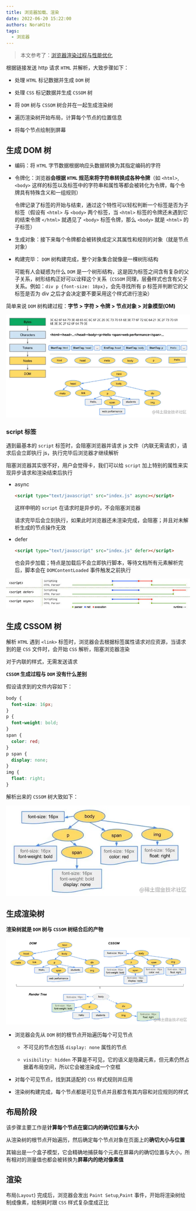 ```yaml
---
title: 浏览器加载、渲染
date: 2022-06-20 15:22:00
authors: NoraH1to
tags:
  - 浏览器
---
```


> 本文参考了：[浏览器渲染过程与性能优化](https://juejin.cn/post/6844903501953237006)

根据链接发送 http 请求 `HTML` 并解析，大致步骤如下：

- 处理 `HTML` 标记数据并生成 `DOM` 树

- 处理 `CSS` 标记数据并生成 `CSSOM` 树

- 将 `DOM` 树与 `CSSOM` 树合并在一起生成渲染树

- 遍历渲染树开始布局，计算每个节点的位置信息

- 将每个节点绘制到屏幕

## 生成 DOM 树

- 编码：将 `HTML` 字节数据根据响应头数据转换为其指定编码的字符

- 令牌化：浏览器**会根据 `HTML` 规范来将字符串转换成各种令牌**（如 `<html>`,`<body>` 这样的标签以及标签中的字符串和属性等都会被转化为令牌，每个令牌具有特殊含义和一组规则）

  令牌记录了标签的开始与结束，通过这个特性可以轻松判断一个标签是否为子标签（假设有 `<html>` 与 `<body>` 两个标签，当 `<html>` 标签的令牌还未遇到它的结束令牌 `</html>` 就遇见了 `<body>` 标签令牌，那么 `<body>` 就是 `<html>` 的子标签）

- 生成对象：接下来每个令牌都会被转换成定义其属性和规则的对象（就是节点对象）

- 构建完毕： `DOM` 树构建完成，整个对象集合就像是一棵树形结构

  可能有人会疑惑为什么 `DOM` 是一个树形结构，这是因为标签之间含有复杂的父子关系，树形结构正好可以诠释这个关系（`CSSOM` 同理，层叠样式也含有父子关系。例如：`div p {font-size: 18px}`，会先寻找所有 p 标签并判断它的父标签是否为 div 之后才会决定要不要采用这个样式进行渲染）

简单来说 `DOM` 树构建过程：**字节 > 字符 > 令牌 > 节点对象 > 对象模型(OM)**

![DOM树构建](./DOM_tree.webp)

### script 标签

遇到最基本的 `script` 标签时，会阻塞浏览器并请求 js 文件（内联无需请求），请求后会立即执行 js，执行完毕后浏览器才继续解析

阻塞浏览器其实很不好，用户会觉得卡，我们可以给 `script` 加上特别的属性来实现异步请求和渲染结束后执行

- async

  ```html
  <script type="text/javascript" src="index.js" async></script>
  ```

  这样申明的 `script` 在请求时是异步的，不会阻塞浏览器

  请求完毕后会立刻执行，如果此时浏览器还未渲染完成，会阻塞；并且对未解析生成的节点操作无效

- defer

  ```html
  <script type="text/javascript" src="index.js" defer></script>
  ```

  也会异步加载；特点是加载后不会立即执行脚本，等待文档所有元素解析完后，脚本会在 `DOMContentLoaded` 事件触发之前执行

![加载script](./script_load.jpg)

## 生成 CSSOM 树

解析 `HTML` 遇到 `<link>` 标签时，浏览器会去根据标签属性请求对应资源，当请求到的是 `CSS` 文件时，会开始 `CSS` 解析，阻塞浏览器渲染

对于内联的样式，无需发送请求

**`CSSOM` 生成过程与 `DOM` 没有什么差别**

假设请求到的文件内容如下：

```css
body {
  font-size: 16px;
}
p {
  font-weight: bold;
}
span {
  color: red;
}
p span {
  display: none;
}
img {
  float: right;
}
```

解析出来的 `CSSOM` 树大致如下：

![CSSOM树](./CSSOM_tree.webp)

## 生成渲染树

**渲染树就是 `DOM` 树与 `CSSOM` 树结合后的产物**

![渲染树](./render_tree.webp)

- 浏览器会先从 `DOM` 树的根节点开始遍历每个可见节点

  - 不可见的节点包括 `display: none` 属性的节点

  - `visibility: hidden` 不算是不可见，它的语义是隐藏元素，但元素仍然占据着布局空间，所以它会被渲染成一个空框

- 对每个可见节点，找到其适配的 `CSS` 样式规则并应用

- 渲染树构建完成，每个节点都是可见节点并且都含有其内容和对应规则的样式

## 布局阶段

该步骤主要工作是**计算每个节点在窗口内的确切位置与大小**

从渲染树的根节点开始遍历，然后确定每个节点对象在页面上的**确切大小与位置**

其输出是一个盒子模型，它会精确地捕获每个元素在屏幕内的确切位置与大小，所有相对的测量值也都会被转换为**屏幕内的绝对像素值**

## 渲染

布局(`Layout`) 完成后，浏览器会发出 `Paint Setup`,`Paint` 事件，开始将渲染树绘制成像素，绘制耗时跟 `CSS` 样式复杂度成正比
